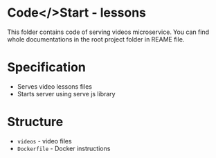 # Code</>Start - lessons

This folder contains code of serving videos microservice. You can find whole documentations
in the root project folder in REAME file.

# Specification

-   Serves video lessons files
-   Starts server using serve js library

# Structure

-   `videos` - video files
-   `Dockerfile` - Docker instructions

